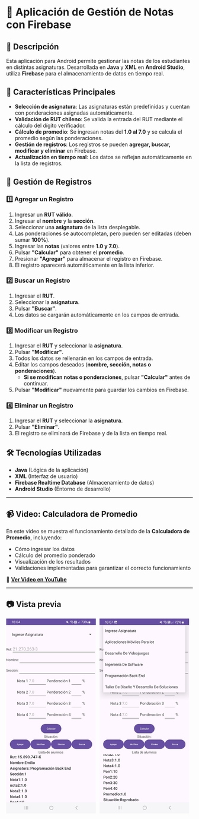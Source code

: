 # 📌 Aplicación de Gestión de Notas con Firebase

## 📱 Descripción
Esta aplicación para Android permite gestionar las notas de los estudiantes en distintas asignaturas. Desarrollada en **Java** y **XML** en **Android Studio**, utiliza **Firebase** para el almacenamiento de datos en tiempo real.

## 🎯 Características Principales
- **Selección de asignatura**: Las asignaturas están predefinidas y cuentan con ponderaciones asignadas automáticamente.
- **Validación de RUT chileno**: Se valida la entrada del RUT mediante el cálculo del dígito verificador.
- **Cálculo de promedio**: Se ingresan notas del **1.0 al 7.0** y se calcula el promedio según las ponderaciones.
- **Gestión de registros**: Los registros se pueden **agregar, buscar, modificar y eliminar** en Firebase.
- **Actualización en tiempo real**: Los datos se reflejan automáticamente en la lista de registros.

## 📝 Gestión de Registros

### 1️⃣ **Agregar un Registro**
1. Ingresar un **RUT válido**.
2. Ingresar el **nombre** y la **sección**.
3. Seleccionar una **asignatura** de la lista desplegable.
4. Las ponderaciones se autocompletan, pero pueden ser editadas (deben sumar **100%**).
5. Ingresar las **notas** (valores entre **1.0 y 7.0**).
6. Pulsar **"Calcular"** para obtener el **promedio**.
7. Presionar **"Agregar"** para almacenar el registro en Firebase.
8. El registro aparecerá automáticamente en la lista inferior.

### 2️⃣ **Buscar un Registro**
1. Ingresar el **RUT**.
2. Seleccionar la **asignatura**.
3. Pulsar **"Buscar"**.
4. Los datos se cargarán automáticamente en los campos de entrada.

### 3️⃣ **Modificar un Registro**
1. Ingresar el **RUT** y seleccionar la **asignatura**.
2. Pulsar **"Modificar"**.
3. Todos los datos se rellenarán en los campos de entrada.
4. Editar los campos deseados (**nombre, sección, notas o ponderaciones**).
   - **Si se modifican notas o ponderaciones**, pulsar **"Calcular"** antes de continuar.
5. Pulsar **"Modificar"** nuevamente para guardar los cambios en Firebase.

### 4️⃣ **Eliminar un Registro**
1. Ingresar el **RUT** y seleccionar la **asignatura**.
2. Pulsar **"Eliminar"**.
3. El registro se eliminará de Firebase y de la lista en tiempo real.

## 🛠️ Tecnologías Utilizadas
- **Java** (Lógica de la aplicación)
- **XML** (Interfaz de usuario)
- **Firebase Realtime Database** (Almacenamiento de datos)
- **Android Studio** (Entorno de desarrollo)

----
## 📹 Video: Calculadora de Promedio  

En este video se muestra el funcionamiento detallado de la **Calculadora de Promedio**, incluyendo:  

- Cómo ingresar los datos  
- Cálculo del promedio ponderado  
- Visualización de los resultados  
- Validaciones implementadas para garantizar el correcto funcionamiento  

🔗 **[Ver Video en YouTube](https://youtu.be/of1wSnJt1sA?si=dHuETPcEENz0ZdcS)**



---
## 📷 Vista previa 
<div style="display: flex; flex-wrap: wrap; gap: 10px;">
  <img src="https://github.com/Franciscaii/CalculoPromedioEstudiantil/blob/main/WhatsApp%20Image%202025-01-14%20at%2016.04.32.jpeg" alt="Captura de pantalla" width="48%" />
  <img src="https://github.com/Franciscaii/CalculoPromedioEstudiantil/blob/main/WhatsApp%20Image%202025-01-14%20at%2016.07.28.jpeg" alt="Captura de pantalla" width="48%" />
</div>


